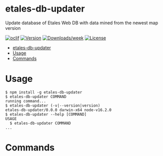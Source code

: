 # etales-db-updater

Update database of Etales Web DB with data mined from the newest map version

[![oclif](https://img.shields.io/badge/cli-oclif-brightgreen.svg)](https://oclif.io)
[![Version](https://img.shields.io/npm/v/etales-db-updater.svg)](https://npmjs.org/package/etales-db-updater)
[![Downloads/week](https://img.shields.io/npm/dw/etales-db-updater.svg)](https://npmjs.org/package/etales-db-updater)
[![License](https://img.shields.io/npm/l/etales-db-updater.svg)](https://github.com/Palid/etales-db-updater/blob/master/package.json)

<!-- toc -->

- [etales-db-updater](#etales-db-updater)
- [Usage](#usage)
- [Commands](#commands)
<!-- tocstop -->

# Usage

<!-- usage -->

```sh-session
$ npm install -g etales-db-updater
$ etales-db-updater COMMAND
running command...
$ etales-db-updater (-v|--version|version)
etales-db-updater/0.0.0 darwin-x64 node-v16.2.0
$ etales-db-updater --help [COMMAND]
USAGE
  $ etales-db-updater COMMAND
...
```

<!-- usagestop -->

# Commands

<!-- commands -->

<!-- commandsstop -->
